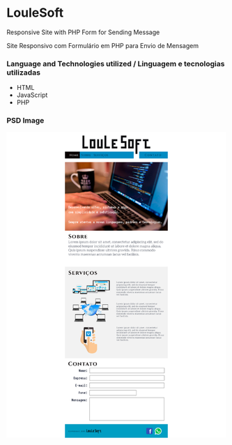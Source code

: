 # LouleSoft

Responsive Site with PHP Form for Sending Message

Site Responsivo com Formulário em PHP para Envio de Mensagem

### Language and Technologies utilized / Linguagem e tecnologias utilizadas

- HTML
- JavaScript
- PHP

### PSD Image

![](https://github.com/amandoloule/LouleSoft/blob/master/screenshot.jpg)
